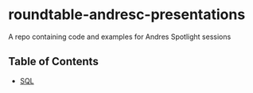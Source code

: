 # roundtable-andresc-presentations

A repo containing code and examples for Andres Spotlight sessions

## Table of Contents

- [SQL](./sql/presentation.md)
